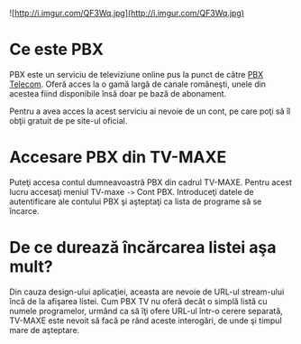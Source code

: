 ![http://i.imgur.com/QF3Wq.jpg](http://i.imgur.com/QF3Wq.jpg)

# Ce este PBX #

PBX este un serviciu de televiziune online pus la punct de către [PBX Telecom](http://www.pbxtelecom.ro/). Oferă acces la o gamă largă de canale româneşti, unele din acestea fiind disponibile însă doar pe bază de abonament.

Pentru a avea acces la acest serviciu ai nevoie de un cont, pe care poţi să îl obţii gratuit de pe site-ul oficial.

# Accesare PBX din TV-MAXE #

Puteţi accesa contul dumneavoastră PBX din cadrul TV-MAXE. Pentru acest lucru accesaţi meniul TV-maxe `->` Cont PBX. Introduceţi datele de autentificare ale contului PBX şi aşteptaţi ca lista de programe să se încarce.

# De ce durează încărcarea listei aşa mult? #

Din cauza design-ului aplicaţiei, aceasta are nevoie de URL-ul stream-ului încă de la afişarea listei. Cum PBX TV nu oferă decât o simplă listă cu numele programelor, urmând ca să îţi ofere URL-ul într-o cerere separată, TV-MAXE este nevoit să facă pe rând aceste interogări, de unde şi timpul mare de aşteptare.